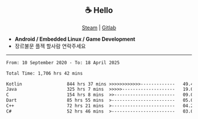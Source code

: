 <h2 align="center"> ☕ Hello </h2>

<p align="center">
  <a href="https://steamcommunity.com/id/Niforances/">Steam</a> |
  <a href="https://gitlab.com/niforances">Gitlab</a>
</p>

 - **Android / Embedded Linux / Game Development**
 - 장르불문 플젝 할사람 연락주세요

------

<!--START_SECTION:waka-->

```txt
From: 10 September 2020 - To: 18 April 2025

Total Time: 1,706 hrs 42 mins

Kotlin                 844 hrs 37 mins >>>>>>>>>>>>-------------   49.49 %
Java                   325 hrs 7 mins  >>>>>--------------------   19.05 %
C                      154 hrs 8 mins  >>-----------------------   09.03 %
Dart                   85 hrs 55 mins  >------------------------   05.03 %
C++                    72 hrs 21 mins  >------------------------   04.24 %
C#                     52 hrs 46 mins  >------------------------   03.09 %
```

<!--END_SECTION:waka-->
